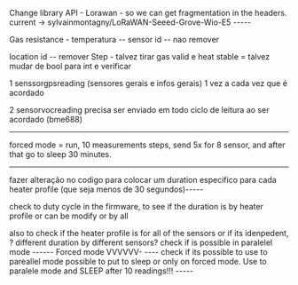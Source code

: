 Change library API - Lorawan - so we can get fragmentation in the headers.
current -> sylvainmontagny/LoRaWAN-Seeed-Grove-Wio-E5 -----



Gas resistance -
temperatura --
sensor id -- nao remover

location id -- remover
Step - talvez tirar
gas valid e heat stable = talvez mudar de bool para int e verificar



1 senssorgpsreading (sensores gerais e infos gerais)
1 vez a cada vez que é acordado


2 sensorvocreading  precisa ser enviado em todo ciclo de leitura ao ser acordado
(bme688)





-------------

forced mode = run, 10 measurements steps, send 5x for 8 sensor, and after that go to sleep 30 minutes.

------------------


fazer alteração no codigo para colocar um duration especifico para cada heater profile  (que seja menos de 30 segundos)-----


check to duty cycle in the firmware, to see if the duration is by heater profile or can be modify or by all

also to check if the heater profile is for all of the sensors or if its idenpedent, ? different duration by different sensors? check if is possible in paralelel mode ------  Forced mode VVVVVV- ---- check if its possible to use to pareallel mode possible to put to sleep or only on forced mode. Use to paralele mode and SLEEP after 10 readings!!! -----